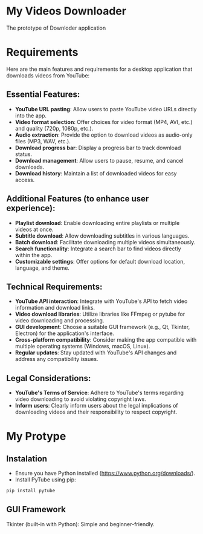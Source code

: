 # My Videos Downloader

The prototype of Downloder application

# Requirements

Here are the main features and requirements for a desktop application that downloads videos from YouTube:

## Essential Features:

- **YouTube URL pasting**: Allow users to paste YouTube video URLs directly into the app.
- **Video format selection**: Offer choices for video format (MP4, AVI, etc.) and quality (720p, 1080p, etc.).
- **Audio extraction**: Provide the option to download videos as audio-only files (MP3, WAV, etc.).
- **Download progress bar**: Display a progress bar to track download status.
- **Download management**: Allow users to pause, resume, and cancel downloads.
- **Download history**: Maintain a list of downloaded videos for easy access.

## Additional Features (to enhance user experience):

- **Playlist download**: Enable downloading entire playlists or multiple videos at once.
- **Subtitle download**: Allow downloading subtitles in various languages.
- **Batch download**: Facilitate downloading multiple videos simultaneously.
- **Search functionality**: Integrate a search bar to find videos directly within the app.
- **Customizable settings**: Offer options for default download location, language, and theme.

## Technical Requirements:

- **YouTube API interaction**: Integrate with YouTube's API to fetch video information and download links.
- **Video download libraries**: Utilize libraries like FFmpeg or pytube for video downloading and processing.
- **GUI development**: Choose a suitable GUI framework (e.g., Qt, Tkinter, Electron) for the application's interface.
- **Cross-platform compatibility**: Consider making the app compatible with multiple operating systems (Windows, macOS, Linux).
- **Regular updates**: Stay updated with YouTube's API changes and address any compatibility issues.

## Legal Considerations:

- **YouTube's Terms of Service**: Adhere to YouTube's terms regarding video downloading to avoid violating copyright laws.
- **Inform users**: Clearly inform users about the legal implications of downloading videos and their responsibility to respect copyright.

# My Protype 

## Instalation

- Ensure you have Python installed (https://www.python.org/downloads/).
- Install PyTube using pip: 

```bash
pip install pytube
```

## GUI Framework

Tkinter (built-in with Python): Simple and beginner-friendly.

